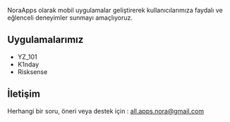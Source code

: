 NoraApps olarak mobil uygulamalar geliştirerek kullanıcılarımıza faydalı ve eğlenceli deneyimler sunmayı amaçlıyoruz.

## Uygulamalarımız
- YZ_101
- K1nday
- Risksense

## İletişim
Herhangi bir soru, öneri veya destek için :
all.apps.nora@gmail.com
